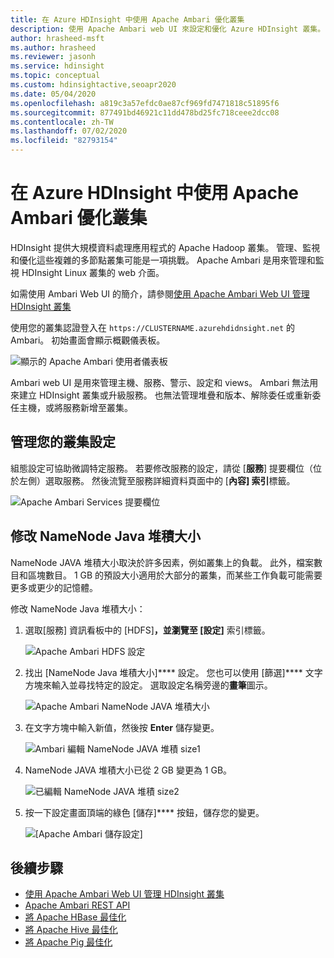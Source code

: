 ```yaml
---
title: 在 Azure HDInsight 中使用 Apache Ambari 優化叢集
description: 使用 Apache Ambari web UI 來設定和優化 Azure HDInsight 叢集。
author: hrasheed-msft
ms.author: hrasheed
ms.reviewer: jasonh
ms.service: hdinsight
ms.topic: conceptual
ms.custom: hdinsightactive,seoapr2020
ms.date: 05/04/2020
ms.openlocfilehash: a819c3a57efdc0ae87cf969fd7471818c51895f6
ms.sourcegitcommit: 877491bd46921c11dd478bd25fc718ceee2dcc08
ms.contentlocale: zh-TW
ms.lasthandoff: 07/02/2020
ms.locfileid: "82793154"
---
```

# <a name="optimize-clusters-with-apache-ambari-in-azure-hdinsight"></a>在 Azure HDInsight 中使用 Apache Ambari 優化叢集

HDInsight 提供大規模資料處理應用程式的 Apache Hadoop 叢集。 管理、監視和優化這些複雜的多節點叢集可能是一項挑戰。 Apache Ambari 是用來管理和監視 HDInsight Linux 叢集的 web 介面。

如需使用 Ambari Web UI 的簡介，請參閱[使用 Apache Ambari Web UI 管理 HDInsight 叢集](hdinsight-hadoop-manage-ambari.md)

使用您的叢集認證登入在 `https://CLUSTERNAME.azurehdidnsight.net` 的 Ambari。 初始畫面會顯示概觀儀表板。

![顯示的 Apache Ambari 使用者儀表板](./media/hdinsight-changing-configs-via-ambari/apache-ambari-dashboard.png)

Ambari web UI 是用來管理主機、服務、警示、設定和 views。 Ambari 無法用來建立 HDInsight 叢集或升級服務。 也無法管理堆疊和版本、解除委任或重新委任主機，或將服務新增至叢集。

## <a name="manage-your-clusters-configuration"></a>管理您的叢集設定

組態設定可協助微調特定服務。 若要修改服務的設定，請從 [**服務**] 提要欄位（位於左側）選取服務。 然後流覽至服務詳細資料頁面中的 [**內容] 索引**標籤。

![Apache Ambari Services 提要欄位](./media/hdinsight-changing-configs-via-ambari/ambari-services-sidebar.png)

## <a name="modify-namenode-java-heap-size"></a>修改 NameNode Java 堆積大小

NameNode JAVA 堆積大小取決於許多因素，例如叢集上的負載。 此外，檔案數目和區塊數目。 1 GB 的預設大小適用於大部分的叢集，而某些工作負載可能需要更多或更少的記憶體。

修改 NameNode Java 堆積大小：

1. 選取[服務] 資訊看板中的 [HDFS]****，並瀏覽至 [設定]**** 索引標籤。

    ![Apache Ambari HDFS 設定](./media/hdinsight-changing-configs-via-ambari/ambari-apache-hdfs-config.png)

1. 找出 [NameNode Java 堆積大小]**** 設定。 您也可以使用 [篩選]**** 文字方塊來輸入並尋找特定的設定。 選取設定名稱旁邊的**畫筆**圖示。

    ![Apache Ambari NameNode JAVA 堆積大小](./media/hdinsight-changing-configs-via-ambari/ambari-java-heap-size.png)

1. 在文字方塊中輸入新值，然後按 **Enter** 儲存變更。

    ![Ambari 編輯 NameNode JAVA 堆積 size1](./media/hdinsight-changing-configs-via-ambari/java-heap-size-edit1.png)

1. NameNode JAVA 堆積大小已從 2 GB 變更為 1 GB。

    ![已編輯 NameNode JAVA 堆積 size2](./media/hdinsight-changing-configs-via-ambari/java-heap-size-edited.png)

1. 按一下設定畫面頂端的綠色 [儲存]**** 按鈕，儲存您的變更。

    ![[Apache Ambari 儲存設定]](./media/hdinsight-changing-configs-via-ambari/ambari-save-changes1.png)

## <a name="next-steps"></a>後續步驟

* [使用 Apache Ambari Web UI 管理 HDInsight 叢集](hdinsight-hadoop-manage-ambari.md)
* [Apache Ambari REST API](hdinsight-hadoop-manage-ambari-rest-api.md)
* [將 Apache HBase 最佳化](./optimize-hbase-ambari.md)
* [將 Apache Hive 最佳化](./optimize-hive-ambari.md)
* [將 Apache Pig 最佳化](./optimize-pig-ambari.md)
